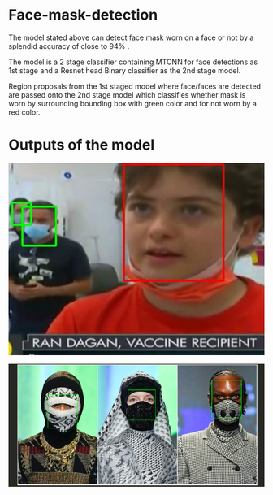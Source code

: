 # Face-mask-detection

The model stated above can detect face mask worn on a face or not by a splendid accuracy of close to 94% .

The model is a 2 stage classifier containing MTCNN for face detections as 1st stage and a Resnet head Binary classifier as the 2nd stage model.

Region proposals from the 1st staged model where face/faces are detected are passed onto the 2nd stage model which classifies whether mask is worn by surrounding bounding box with green color and for not worn by a red color.
# Outputs of the model
![alt text](https://github.com/ds-256/Face-mask-detection/blob/main/Image%20and%20video%20samples/new_onee.png)

![alt-text](https://github.com/ds-256/Face-mask-detection/blob/main/Image%20and%20video%20samples/newone.png)
